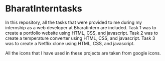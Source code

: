 # BharatInterntasks
In this repository, all the tasks that were provided to me during my internship as a web developer at Bharatintern are included.
Task 1 was to create a portfolio website using HTML, CSS, and javascript.
Task 2 was to create a temperature converter using HTML, CSS, and javascript.
Task 3 was to create a Netflix clone using HTML, CSS, and javascript.


All the icons that I have used in these projects are taken from google icons. 


